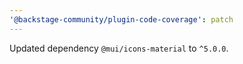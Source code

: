 ```yaml
---
'@backstage-community/plugin-code-coverage': patch
---
```


Updated dependency `@mui/icons-material` to `^5.0.0`.
